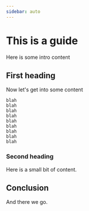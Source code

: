 ```yaml
---
sidebar: auto
---
```


# This is a guide

Here is some intro content

## First heading

Now let's get into some content

```
blah
blah
blah
blah
blah
blah
blah
blah
blah
```

### Second heading

Here is a small bit of content.

## Conclusion

And there we go.
